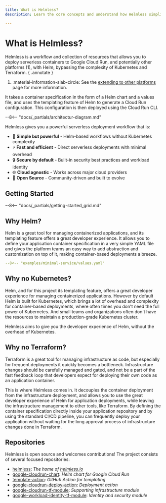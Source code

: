 ```yaml
---
title: What is Helmless?
description: Learn the core concepts and understand how Helmless simplifies serverless deployments.

---
```


# What is Helmless?

Helmless is a workflow and collection of resources that allows you to deploy serverless containers to Google Cloud Run, and potentially other platforms (1), with Helm, bypassing the complexity of Kubernetes and Terraform.
{ .annotate }

1.   :material-information-slab-circle: See the [extending to other platforms](./architecture.md#extending-to-other-platforms) page for more information.

It takes a container specification in the form of a Helm chart and a values file, and uses the templating feature of Helm to generate a Cloud Run configuration. This configuration is then deployed using the Cloud Run CLI.

--8<-- "docs/_partials/architectur-diagram.md"

Helmless gives you a powerful serverless deployment workflow that is:

- 🎯 **Simple but powerful** - Helm-based workflows without Kubernetes complexity
- ⚡ **Fast and efficient** - Direct serverless deployments with minimal overhead
- 🔒 **Secure by default** - Built-in security best practices and workload identity
- 🌐 **Cloud agnostic** - Works across major cloud providers
- 🤝 **Open Source** - Community-driven and built to evolve

## Getting Started

--8<-- "docs/_partials/getting-started_grid.md"

## Why Helm?

Helm is a great tool for managing containerized applications, and its templating feature offers a great developer experience. It allows you to define your application container specification in a very simple YAML file and gives the platform teams an easy way to add abstraction and customization on top of it, making container-based deployments a breeze.

```yaml title=".hemless/values.yaml"
--8<-- "examples/minimal-service/values.yaml"
```

## Why **no** Kubernetes?

Helm, and for this project its templating feature, offers a great developer experience for managing containerized applications. However by default Helm is built for Kubernetes, which brings a lot of overhead and complexity for container-based deployments, where often times you don't need the full power of Kubernetes. And small teams and organizations often don't have the resources to maintain a production-grade Kubernetes cluster.

Helmless aims to give you the developer experience of Helm, without the overhead of Kubernetes.

## Why **no** Terraform?

Terraform is a great tool for managing infrastructure as code, but especially for frequent deployments it quickly becomes a bottleneck. Infrastructure changes should be carefully managed and gated, and not be a part of the fast feedback loop that developers expect for deploying their own code as an application container.

This is where Helmless comes in. It decouples the container deployment from the infrastructure deployment, and allows you to use the great developer experience of Helm for application deployments, while leaving the infrastructure management to other tools, like Terraform. By defining the container specification directly inside your application repository and by using the standard CI/CD pipeline, you can frequently deploy your application without waiting for the long approval process of infrastructure changes done in Terraform.


## Repositories

Helmless is open source and welcomes contributions! The project consists of several focused repositories:

- [helmless](https://github.com/helmless/helmless): _The home of [helmless.io](https://helmless.io)_
- [google-cloudrun-chart](https://github.com/helmless/google-cloudrun-chart): _Helm chart for Google Cloud Run_
- [template-action](https://github.com/helmless/template-action): _GitHub Action for templating_
- [google-cloudrun-deploy-action](https://github.com/helmless/google-cloudrun-deploy-action): _Deployment action_
- [google-cloudrun-tf-module](https://github.com/helmless/google-cloudrun-tf-module): _Supporting infrastructure module_
- [google-workload-identity-tf-module](https://github.com/helmless/google-workload-identity-tf-module): _Identity and security module_

